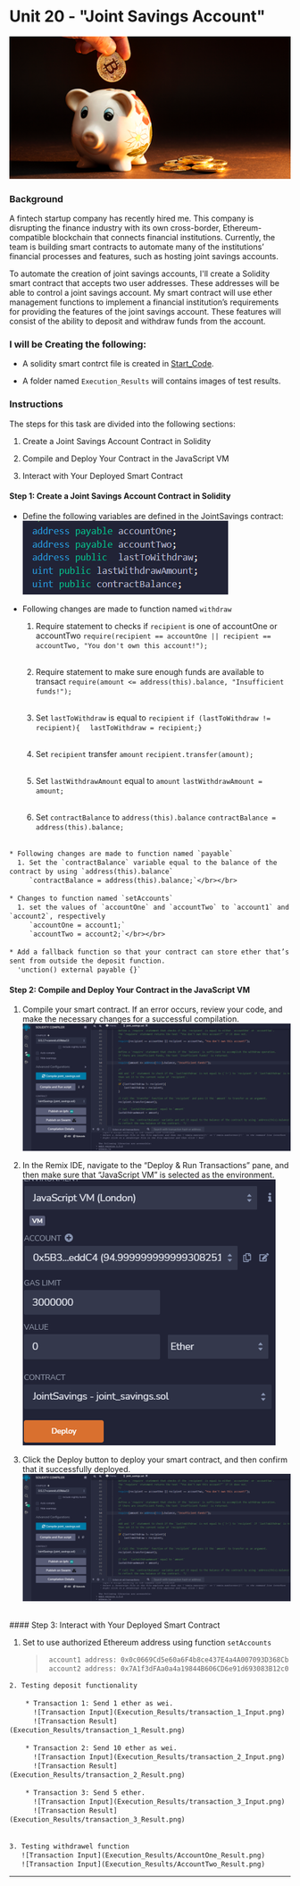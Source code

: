 # Unit 20 - "Joint Savings Account"

![alt=“”](Images/20-5-challenge-image.png)

### Background

A fintech startup company has recently hired me. This company is disrupting the finance industry with its own cross-border, Ethereum-compatible blockchain that connects financial institutions. Currently, the team is building smart contracts to automate many of the institutions’ financial processes and features, such as hosting joint savings accounts.

To automate the creation of joint savings accounts, I'll create a Solidity smart contract that accepts two user addresses. These addresses will be able to control a joint savings account. My smart contract will use ether management functions to implement a financial institution’s requirements for providing the features of the joint savings account. These features will consist of the ability to deposit and withdraw funds from the account.

### I will be Creating the following:

  * A solidity smart contrct file is created in [Start_Code](Starter_Code/joint_savings.sol).

  * A folder named `Execution_Results` will contains images of test results. 


### Instructions

The steps for this task are divided into the following sections:

1. Create a Joint Savings Account Contract in Solidity

2. Compile and Deploy Your Contract in the JavaScript VM

3. Interact with Your Deployed Smart Contract

#### Step 1: Create a Joint Savings Account Contract in Solidity

   * Define the following variables are defined in the JointSavings contract:
     ![Contract Variables](Execution_Results/Contract_Variables_Definition.png)

   * Following changes are made to function named `withdraw`
       1. Require statement to checks if `recipient` is one of accountOne or accountTwo
          `require(recipient == accountOne || recipient == accountTwo, "You don't own this account!");` </br></br>

       2. Require statement to make sure enough funds are available to transact
          `require(amount <= address(this).balance, "Insufficient funds!");` </br></br>

       3. Set `lastToWithdraw` is equal to `recipient`
          `if (lastToWithdraw != recipient){`
          `  lastToWithdraw = recipient;}`</br></br>

       4. Set `recipient` transfer `amount`
          `recipient.transfer(amount);`</br></br>

       5. Set `lastWithdrawAmount` equal to `amount`
          `lastWithdrawAmount = amount;`</br></br>

       6. Set `contractBalance` to `address(this).balance`
          `contractBalance = address(this).balance;`</br></br>


    * Following changes are made to function named `payable`
      1. Set the `contractBalance` variable equal to the balance of the contract by using `address(this).balance`
         `contractBalance = address(this).balance;`</br></br>

    * Changes to function named `setAccounts`
      1. set the values of `accountOne` and `accountTwo` to `account1` and `account2`, respectively
         `accountOne = account1;`
         `accountTwo = account2;`</br></br>

    * Add a fallback function so that your contract can store ether that’s sent from outside the deposit function.
      'unction() external payable {}`


#### Step 2: Compile and Deploy Your Contract in the JavaScript VM

   1. Compile your smart contract. If an error occurs, review your code, and make the necessary changes for a successful compilation.
      ![Compiled Detail](Execution_Results/Compiled_Detail.png)

   2. In the Remix IDE, navigate to the “Deploy & Run Transactions” pane, and then make sure that “JavaScript VM” is selected as the environment.
      ![Compiled Detail](Execution_Results/JVM_Select.png)

   3. Click the Deploy button to deploy your smart contract, and then confirm that it successfully deployed.
      ![Compiled Detail](Execution_Results/Compiled_Detail.png)


</br>
#### Step 3: Interact with Your Deployed Smart Contract

   1. Set to use authorized Ethereum address using function `setAccounts`
      [](Execution_Results/Set_Account_Address.png)

        > ```text
        >  account1 address: 0x0c0669Cd5e60a6F4b8ce437E4a4A007093D368Cb
        >  account2 address: 0x7A1f3dFAa0a4a19844B606CD6e91d693083B12c0
        > ```

    2. Testing deposit functionality

        * Transaction 1: Send 1 ether as wei.
          ![Transaction Input](Execution_Results/transaction_1_Input.png)
          ![Transaction Result](Execution_Results/transaction_1_Result.png)

        * Transaction 2: Send 10 ether as wei.
          ![Transaction Input](Execution_Results/transaction_2_Input.png)
          ![Transaction Result](Execution_Results/transaction_2_Result.png)        

        * Transaction 3: Send 5 ether.
          ![Transaction Input](Execution_Results/transaction_3_Input.png)
          ![Transaction Result](Execution_Results/transaction_3_Result.png)        


    3. Testing withdrawel function
       ![Transaction Input](Execution_Results/AccountOne_Result.png)
       ![Transaction Input](Execution_Results/AccountTwo_Result.png)
---

